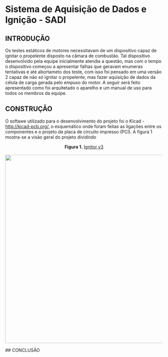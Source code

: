 # Sistema de Aquisição de Dados e Ignição - SADI

## INTRODUÇÃO

Os testes estáticos de motores necessitavam de um dispositivo capaz de ignitar o propelente disposto na câmara de combustão. Tal dispositivo desenvolvido pela equipe inicialmente atendia a questão, mas com o tempo o dispositivo começou a apresentar falhas que geravam enumeras tentativas e até abortameto dos teste, com isso foi pensado em uma versão 2 capaz de não só ignitar o propelente, mas fazer aquisição de dados da célula de carga gerada pelo empuxo do motor. 
A seguir será feito apresentado como foi arquitetado o aparelho e um manual de uso para todos os membros da equipe.


## CONSTRUÇÃO

O softawe utilizado para o desenvolvimento do projeto foi o Kicad -  http://kicad-pcb.org/, o esquemático onde foram feitas as ligações entre os componentes e o projeto da placa de circuito impresso (PCI). A figura 1 mostra-se a visão geral do projeto dividindo




 <p align="center">
 <b>Figura 1.</b>
 <a href="#">Ignitor v3</a> 
 <br><br>
<img src="https://user-images.githubusercontent.com/42541528/67640197-a3b95500-f8d7-11e9-9db8-bdb34631d7ce.png" width="600" heigth="600"> 
</p>
## CONCLUSÃO


